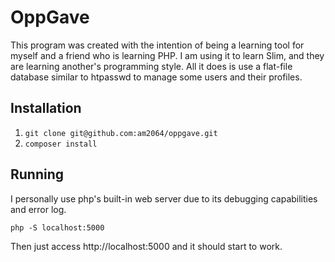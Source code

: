 OppGave
=======

This program was created with the intention of being a learning tool for myself and a friend who is learning PHP. I am using it to learn Slim, and they are learning another's programming style. All it does is use a flat-file database similar to htpasswd to manage some users and their profiles.

Installation
------------

1. `git clone git@github.com:am2064/oppgave.git`
2. `composer install`

Running
-------

I personally use php's built-in web server due to its debugging capabilities and error log.

`php -S localhost:5000`

Then just access http://localhost:5000 and it should start to work.
